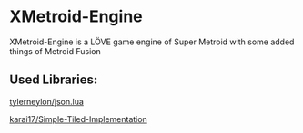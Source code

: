 # XMetroid-Engine
XMetroid-Engine is a LÖVE game engine of Super Metroid with some added things of Metroid Fusion

 
## Used Libraries:
     
   [tylerneylon/json.lua](https://gist.github.com/tylerneylon/59f4bcf316be525b30ab)
   
   [karai17/Simple-Tiled-Implementation](https://github.com/karai17/Simple-Tiled-Implementation)
    
    
